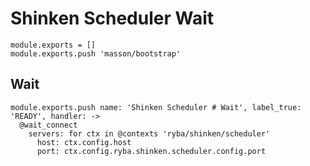 
# Shinken Scheduler Wait

    module.exports = []
    module.exports.push 'masson/bootstrap'

## Wait

    module.exports.push name: 'Shinken Scheduler # Wait', label_true: 'READY', handler: ->
      @wait_connect
        servers: for ctx in @contexts 'ryba/shinken/scheduler'
          host: ctx.config.host
          port: ctx.config.ryba.shinken.scheduler.config.port
